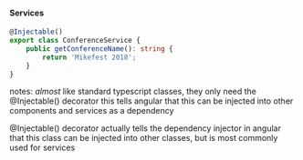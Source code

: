 #### Services
```typescript
@Injectable()
export class ConferenceService {
    public getConferenceName(): string {
        return 'Mikefest 2018';
    }
}
```
notes:
_almost_ like standard typescript classes, they only need the @Injectable() decorator
this tells angular that this can be injected into other components and services as a dependency

@Injectable() decorator actually tells the dependency injector in angular that this class can be injected into other classes, but is most commonly used for services
